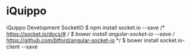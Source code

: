 # iQuippo
iQuippo Development
SocketIO 
$ npm install socket.io --save /* https://socket.io/docs/# */
$ bower install angular-socket-io --save /* https://github.com/btford/angular-socket-io */
$ bower install socket.io-client --save 


